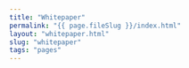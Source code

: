 ```yaml
---
title: "Whitepaper"
permalink: "{{ page.fileSlug }}/index.html"
layout: "whitepaper.html"
slug: "whitepaper"
tags: "pages"
---
```




